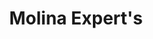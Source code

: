 ---
title: "Molina Expert's"
url: /la-paz/molina-experts-avenida-tejada-sorzano/
shop: Wäscherei
---